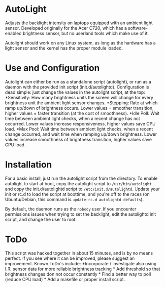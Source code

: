 # AutoLight
Adjusts the backlight intensity on laptops equipped with an ambient light sensor. Developed
originally for the Acer C720, which has a software-enabled brightness sensor, but no 
userland tools which make use of it.

Autolight should work on any Linux system, as long as the hardware has a light sensor and 
the kernel has the proper module loaded.


# Use and Configuration
Autolight can either be run as a standalone script (autolight), or run as a daemon with 
the provided init script (init.d/autolightd). Configuration is dead simple: just change the 
values in the autolight script, at the top:
    *Sensitivity: How many brightness units the screen will change for every brightness
    unit the ambient light sensor changes.
    *Stepping: Rate at which ramp up/down of brightness occurs. Lower values = smoother
    transition, higher values = faster transition (at the cost of smoothness).
    *Idle Poll: Wait time between ambient light checks, when a recent change has not occurred.
    Lower values increase responsiveness, higher values save CPU load.
    *Max Pool: Wait time between ambient light checks, when a recent change occurred,
    and wait time when ramping up/down brightness. Lower values increase smoothness of
    brightness transition, higher values save CPU load.
    
    
# Installation
For a basic install, just run the autolight script from the directory. To enable autolight
to start at boot, copy the autolight script to `/usr/bin/autolight` and copy the 
init.d/autolightd script to `/etc/init.d/autolightd`. Update your init or rc.d to load the
script at boottime, and you're off to the races (on Ubuntu/Debian, this command is 
`update-rc.d autolightd defaults`).

By default, the daemon runs as the `nobody` user. If you encounter permissions issues when
trying to set the backlight, edit the autolightd init script, and change the user to root.
   
    
# ToDo
This script was hacked together in about 15 minutes, and is by no means perfect. If you 
see where it can be improved, please suggest an improvement. Known ToDo's include:
    *Incorporate / investigate also using I.R. sensor data for more reliable brightness
    tracking
    * Add threshold so that brightness changes don not occur constantly
    * Find a better way to poll (reduce CPU load)
    * Add a makefile or proper install script.


